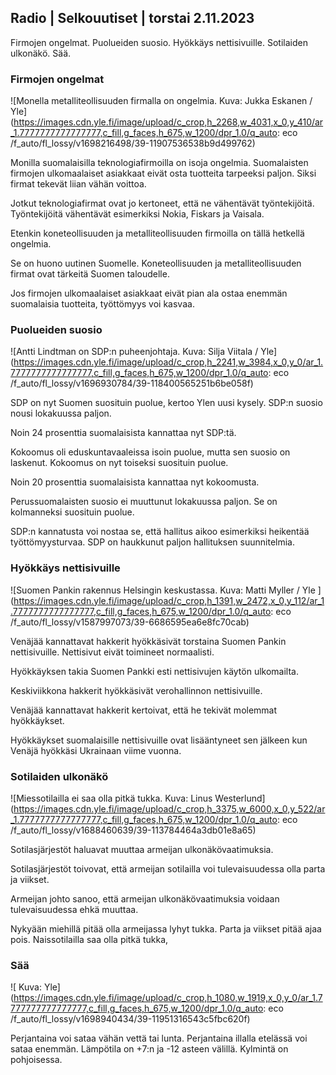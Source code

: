 Radio \| Selkouutiset \| torstai 2.11.2023
------------------------------------------

Firmojen ongelmat. Puolueiden suosio. Hyökkäys nettisivuille. Sotilaiden ulkonäkö. Sää.

### Firmojen ongelmat

![Monella metalliteollisuuden firmalla on ongelmia. Kuva: Jukka Eskanen / Yle](https://images.cdn.yle.fi/image/upload/c_crop,h_2268,w_4031,x_0,y_410/ar_1.7777777777777777,c_fill,g_faces,h_675,w_1200/dpr_1.0/q_auto: eco /f_auto/fl_lossy/v1698216498/39-11907536538b9d499762)

Monilla suomalaisilla teknologiafirmoilla on isoja ongelmia. Suomalaisten firmojen ulkomaalaiset asiakkaat eivät osta tuotteita tarpeeksi paljon. Siksi firmat tekevät liian vähän voittoa.

Jotkut teknologiafirmat ovat jo kertoneet, että ne vähentävät työntekijöitä. Työntekijöitä vähentävät esimerkiksi Nokia, Fiskars ja Vaisala.

Etenkin koneteollisuuden ja metalliteollisuuden firmoilla on tällä hetkellä ongelmia.

Se on huono uutinen Suomelle. Koneteollisuuden ja metalliteollisuuden firmat ovat tärkeitä Suomen taloudelle.

Jos firmojen ulkomaalaiset asiakkaat eivät pian ala ostaa enemmän suomalaisia tuotteita, työttömyys voi kasvaa.

### Puolueiden suosio

![Antti Lindtman on SDP:n puheenjohtaja. Kuva: Silja Viitala / Yle](https://images.cdn.yle.fi/image/upload/c_crop,h_2241,w_3984,x_0,y_0/ar_1.7777777777777777,c_fill,g_faces,h_675,w_1200/dpr_1.0/q_auto: eco /f_auto/fl_lossy/v1696930784/39-118400565251b6be058f)

SDP on nyt Suomen suosituin puolue, kertoo Ylen uusi kysely. SDP:n suosio nousi lokakuussa paljon.

Noin 24 prosenttia suomalaisista kannattaa nyt SDP:tä.

Kokoomus oli eduskuntavaaleissa isoin puolue, mutta sen suosio on laskenut. Kokoomus on nyt toiseksi suosituin puolue.

Noin 20 prosenttia suomalaisista kannattaa nyt kokoomusta.

Perussuomalaisten suosio ei muuttunut lokakuussa paljon. Se on kolmanneksi suosituin puolue.

SDP:n kannatusta voi nostaa se, että hallitus aikoo esimerkiksi heikentää työttömyysturvaa. SDP on haukkunut paljon hallituksen suunnitelmia.

### Hyökkäys nettisivuille

![Suomen Pankin rakennus Helsingin keskustassa. Kuva: Matti Myller / Yle ](https://images.cdn.yle.fi/image/upload/c_crop,h_1391,w_2472,x_0,y_112/ar_1.7777777777777777,c_fill,g_faces,h_675,w_1200/dpr_1.0/q_auto: eco /f_auto/fl_lossy/v1587997073/39-6686595ea6e8fc70cab)

Venäjää kannattavat hakkerit hyökkäsivät torstaina Suomen Pankin nettisivuille. Nettisivut eivät toimineet normaalisti.

Hyökkäyksen takia Suomen Pankki esti nettisivujen käytön ulkomailta.

Keskiviikkona hakkerit hyökkäsivät verohallinnon nettisivuille.

Venäjää kannattavat hakkerit kertoivat, että he tekivät molemmat hyökkäykset.

Hyökkäykset suomalaisille nettisivuille ovat lisääntyneet sen jälkeen kun Venäjä hyökkäsi Ukrainaan viime vuonna.

### Sotilaiden ulkonäkö

![Miessotilailla ei saa olla pitkä tukka. Kuva: Linus Westerlund](https://images.cdn.yle.fi/image/upload/c_crop,h_3375,w_6000,x_0,y_522/ar_1.7777777777777777,c_fill,g_faces,h_675,w_1200/dpr_1.0/q_auto: eco /f_auto/fl_lossy/v1688460639/39-113784464a3db01e8a65)

Sotilasjärjestöt haluavat muuttaa armeijan ulkonäkövaatimuksia.

Sotilasjärjestöt toivovat, että armeijan sotilailla voi tulevaisuudessa olla parta ja viikset.

Armeijan johto sanoo, että armeijan ulkonäkövaatimuksia voidaan tulevaisuudessa ehkä muuttaa.

Nykyään miehillä pitää olla armeijassa lyhyt tukka. Parta ja viikset pitää ajaa pois. Naissotilailla saa olla pitkä tukka,

### Sää

![ Kuva: Yle](https://images.cdn.yle.fi/image/upload/c_crop,h_1080,w_1919,x_0,y_0/ar_1.7777777777777777,c_fill,g_faces,h_675,w_1200/dpr_1.0/q_auto: eco /f_auto/fl_lossy/v1698940434/39-11951316543c5fbc620f)

Perjantaina voi sataa vähän vettä tai lunta. Perjantaina illalla etelässä voi sataa enemmän. Lämpötila on +7:n ja -12 asteen välillä. Kylmintä on pohjoisessa.
